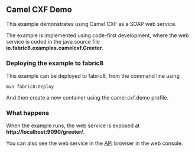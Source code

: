 ## Camel CXF Demo

This example demonstrates using Camel CXF as a SOAP web service.

The example is implemented using code-first development, where the web service is coded in the
java source file **io.fabric8.examples.camelcxf.Greeter**.

### Deploying the example to fabric8

This example can be deployed to fabric8, from the command line using

    mvn fabric8:deploy

And then create a new container using the camel.cxf.demo profile.

### What happens

When the example runs, the web service is exposed at **http://localhost:9090/greeter/**.

You can also see the web service in the [API](#/fabric/api) browser in the web console.

